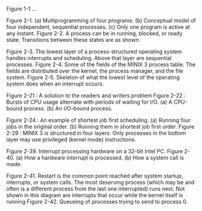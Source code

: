 Figure 1-1
...


Figure 2-1. (a) Multiprogramming of four programs. (b) Conceptual model of
four independent, sequential processes. (c) Only one program is active at any
instant.
Figure 2-2. A process can be in running, blocked, or ready state. Transitions
between these states are as shown.

Figure 2-3. The lowest layer of a process-structured operating system handles
interrupts and scheduling. Above that layer are sequential processes.
Figure 2-4. Some of the fields of the MINIX 3 process table. The fields are distributed
over the kernel, the process manager, and the file system.
Figure 2-5. Skeleton of what the lowest level of the operating system does
when an interrupt occurs.




Figure 2-21 : A solution to the readers and writers problem
Figure 2-22 : Bursts of CPU usage alternate with periods of waiting for I/O. (a) A CPU-bound process. (b) An I/O-bound process.

Figure 2-24 : An example of shortest job first scheduling. (a) Running four jobs
in the original order. (b) Running them in shortest job first order.
Figure 2-29 : MINIX 3 is structured in four layers. Only processes in the bottom
layer may use privileged (kernel mode) instructions.



Figure 2-39. Interrupt processing hardware on a 32-bit Intel PC.
Figure 2-40. (a) How a hardware interrupt is processed. (b) How a system call
is made.

Figure 2-41. Restart is the common point reached after system startup, interrupts,
or system calls. The most deserving process (which may be and often is a
different process from the last one interrupted) runs next. Not shown in this diagram
are interrupts that occur while the kernel itself is running
Figure 2-42. Queueing of processes trying to send to process 0.
